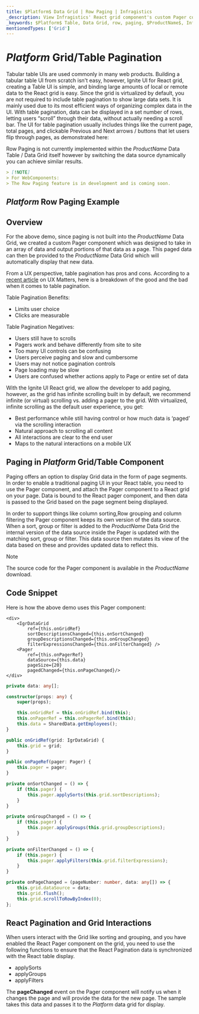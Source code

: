 ```yaml
---
title: $Platform$ Data Grid | Row Paging | Infragistics
_description: View Infragistics' React grid component's custom Pager component which was designed to take in an array of data and output portions of that data as a page.
_keywords: $Platform$ Table, Data Grid, row, paging, $ProductName$, Infragistics
mentionedTypes: ['Grid']
---
```


# $Platform$ Grid/Table Pagination 

Tabular table UIs are used commonly in many web products. Building a tabular table UI from scratch isn't easy, however, Ignite UI for React grid, creating a Table UI is simple, and binding large amounts of local or remote data to the React grid is easy.  Since the grid is virtualized by default, you are not required to include table pagination to show large data sets.  It is mainly used due to its most efficient ways of organizing complex data in the UI. With table pagination, data can be displayed in a set number of rows, letting users “scroll” through their data, without actually needing a scroll bar. The UI for table pagination usually includes things like the current page, total pages, and clickable Previous and Next arrows / buttons that let users flip through pages, as demonstrated here: 

Row Paging is not currently implemented within the $ProductName$ Data Table / Data Grid itself however by switching the data source dynamically you can achieve similar results.

```md
> [!NOTE]
> For WebComponents:
> The Row Paging feature is in development and is coming soon.
```

## $Platform$ Row Paging Example


<code-view style="height: 600px"
           data-demos-base-url="{environment:demosBaseUrl}"
           iframe-src="{environment:demosBaseUrl}/grids/data-grid-row-paging"
           alt="$Platform$ Row Paging Example"
           github-src="grids/data-grid/row-paging">
</code-view>

<div class="divider--half"></div>

## Overview

For the above demo, since paging is not built into the $ProductName$ Data Grid, we created a custom Pager component which was designed to take in an array of data and output portions of that data as a page.  This paged data can then be provided to the $ProductName$ Data Grid which will automatically display that new data.

From a UX perspective, table pagination has pros and cons.  According to a [recent article](https://www.uxmatters.com/mt/archives/2018/11/paging-scrolling-and-infinite-scroll.php) on UX Matters, here is a breakdown of the good and the bad when it comes to table pagination. 

Table Pagination Benefits: 

- Limits user choice 
- Clicks are measurable 

Table Pagination Negatives: 

- Users still have to scrolls 
- Pagers work and behave differently from site to site 
- Too many UI controls can be confusing 
- Users perceive paging and slow and cumbersome 
- Users may not notice pagination controls 
- Page loading may be slow 
- Users are confused whether actions apply to Page or entire set of data 

With the Ignite UI React grid, we allow the developer to add paging, however, as the grid has infinite scrolling built in by default, we recommend infinite (or virtual) scrolling vs. adding a pager to the grid.  With virtualized, infinite scrolling as the default user experience, you get: 

- Best performance while still having control or how much data is ‘paged’ via the scrolling interaction 
- Natural approach to scrolling all content 
- All interactions are clear to the end user 
- Maps to the natural interactions on a mobile UX 

## Paging in $Platform$ Grid/Table Component 

Paging offers an option to display Grid data in the form of page segments. In order to enable a traditional paging UI in your React table, you need to use the Pager component, and attach the Pager component to a React grid on your page.  Data is bound to the React pager component, and then data is passed to the Grid based on the page segment being displayed.  

In order to support things like column sorting,Row grouping and column filtering the Pager component keeps its own version of the data source.  When a sort, group or filter is added to the $ProductName$ Data Grid the internal version of the data source inside the Pager is updated with the matching sort, group or filter.  This data source then mutates its view of the data based on these and provides updated data to reflect this.

> [!NOTE]
>
> The source code for the Pager component is available in the $ProductName$ download.

## Code Snippet

Here is how the above demo uses this Pager component:

```tsx
<div>
    <IgrDataGrid
        ref={this.onGridRef}
        sortDescriptionsChanged={this.onSortChanged}
        groupDescriptionsChanged={this.onGroupChanged}
        filterExpressionsChanged={this.onFilterChanged} />
    <Pager
        ref={this.onPagerRef}
        dataSource={this.data}
        pageSize={20}
        pagedChanged={this.onPageChanged}/>
</div>
```

```ts
private data: any[];

constructor(props: any) {
    super(props);

    this.onGridRef = this.onGridRef.bind(this);
    this.onPagerRef = this.onPagerRef.bind(this);
    this.data = SharedData.getEmployees();
}

public onGridRef(grid: IgrDataGrid) {
    this.grid = grid;
}

public onPageRef(pager: Pager) {
    this.pager = pager;
}

private onSortChanged = () => {
    if (this.pager) {
        this.pager.applySorts(this.grid.sortDescriptions);
    }
}

private onGroupChanged = () => {
    if (this.pager) {
        this.pager.applyGroups(this.grid.groupDescriptions);
    }
}

private onFilterChanged = () => {
    if (this.pager) {
        this.pager.applyFilters(this.grid.filterExpressions);
    }
}

private onPageChanged = (pageNumber: number, data: any[]) => {
    this.grid.dataSource = data;
    this.grid.flush();
    this.grid.scrollToRowByIndex(0);
};
```

## React Pagination and Grid Interactions 

When users interact with the Grid like sorting and grouping, and you have enabled the React Pager component on the grid, you need to use the following functions to ensure that the React Pagination data is synchronized with the React table display. 

- applySorts 
- applyGroups 
- applyFilters 

The <b>pageChanged</b> event on the Pager component will notify us when it changes the page and will provide the data for the new page.  The sample takes this data and passes it to the $Platform$ data grid for display.